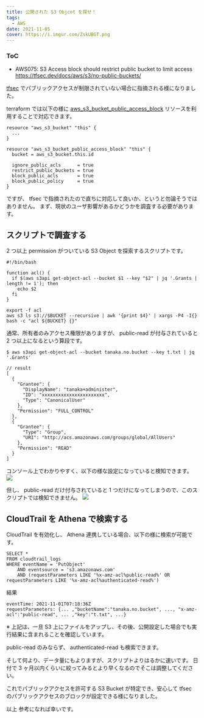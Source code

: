 ```yaml
---
title: 公開された S3 Objcet を探せ！
tags:
  - AWS
date: 2021-11-05
cover: https://i.imgur.com/ZskUBGT.png
---
```


<div class="toc">
<div class="toc-content">
<h3 class="menu-label">ToC</h3>
<!-- toc -->
</div>
</div>

<!-- more -->

- AWS075: S3 Access block should restrict public bucket to limit access
  https://tfsec.dev/docs/aws/s3/no-public-buckets/

[tfsec](https://tfsec.dev/) でパブリックアクセスが制限されていない場合に指摘される様になりました。

terraform では以下の様に [aws_s3_bucket_public_access_block](https://registry.terraform.io/providers/hashicorp/aws/latest/docs/resources/s3_bucket_public_access_block) リソースを利用することで対応できます。

```
resource "aws_s3_bucket" "this" {
  ...
}

resource "aws_s3_bucket_public_access_block" "this" {
  bucket = aws_s3_bucket.this.id

  ignore_public_acls      = true
  restrict_public_buckets = true
  block_public_acls       = true
  block_public_policy     = true
}
```

ですが、 tfsec で指摘されたので直ちに対応して良いか、というと勿論そうではありません。
まず、現状のユーザ影響があるかどうかを調査する必要があります。

## スクリプトで調査する

2 つ以上 permission がついている S3 Object を探索するスクリプトです。

```shell
#!/bin/bash

function acl() {
  if $(aws s3api get-object-acl --bucket $1 --key "$2" | jq '.Grants | length != 1'); then
    echo $2
  fi
}

export -f acl
aws s3 ls s3://$BUCKET --recursive | awk '{print $4}' | xargs -P4 -I{} bash -c "acl ${BUCKET} {}"
```

通常、所有者のみアクセス権限がありますが、 public-read が付与されていると 2 つ以上になるという算段です。

```console
$ aws s3api get-object-acl --bucket tanaka.no.bucket --key t.txt | jq '.Grants'

// result
[
  {
    "Grantee": {
      "DisplayName": "tanaka+administer",
      "ID": "xxxxxxxxxxxxxxxxxxxxxxx",
      "Type": "CanonicalUser"
    },
    "Permission": "FULL_CONTROL"
  },
  {
    "Grantee": {
      "Type": "Group",
      "URI": "http://acs.amazonaws.com/groups/global/AllUsers"
    },
    "Permission": "READ"
  }
]
```

コンソール上でわかりやすく、以下の様な設定になっていると検知できます。
![](https://i.imgur.com/IDCeTqO.png)

但し、 public-read だけ付与されていると 1 つだけになってしまうので、このスクリプトでは検知できません。
![](https://i.imgur.com/Yy8FIw6.png)

## CloudTrail を Athena で検索する

CloudTrail を有効化し、 Athena 連携している場合、以下の様に検索が可能です。

```
SELECT *
FROM cloudtrail_logs
WHERE eventName = 'PutObject'
	AND eventsource = 's3.amazonaws.com'
	AND (requestParameters LIKE '%x-amz-acl%public-read%' OR requestParameters LIKE '%x-amz-acl%authenticated-read%')
```

結果

```
eventTime: 2021-11-01T07:18:36Z
requestParameters: {... ,"bucketName":"tanaka.no.bucket", ..., "x-amz-acl":"public-read", ... ,"key":"t.txt", ...}
```

※ 上記は、一旦 S3 上にファイルをアップし、その後、公開設定した場合でも実行結果に含まれることを確認しています。

public-read のみならず、 authenticated-read も検索できます。

そして何より、データ量にもよりますが、スクリプトよりはるかに速いです。
日付で 3 ヶ月以内くらいに絞ってみるとより早くなるのでそこは調整してください。

これでパブリックアクセスを許可する S3 Bucket が特定でき、安心して tfsec のパブリックアクセスのブロックが設定できる様になりました。

以上
参考になれば幸いです。
